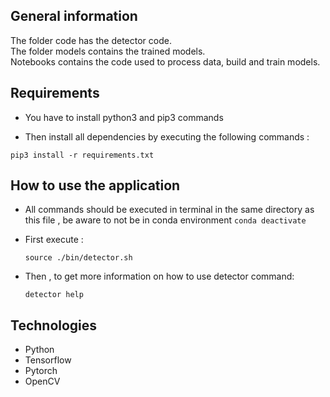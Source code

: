 ## General information

The folder code has the detector code. \
The folder models contains the trained models. \
Notebooks contains the code used to process data, build and train models. 

## Requirements

* You have to install python3 and pip3 commands

* Then install all dependencies by executing the following commands :
```
pip3 install -r requirements.txt
```


## How to use the application
* All commands should be executed in terminal in the same directory as this file , be aware to not be in conda environment ``conda deactivate``

* First execute :
	
	`` source ./bin/detector.sh ``
	
* Then , to get more information on how to use detector command:
	
	`` detector help ``
	
## Technologies
* Python 
* Tensorflow 
* Pytorch 
* OpenCV 
